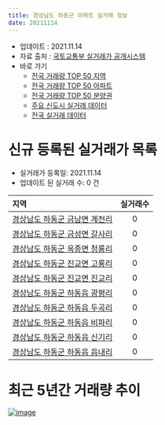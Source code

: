 ```yaml
---
title: 경상남도 하동군 아파트 실거래 정보
date: 20211114
---
```


* 업데이트 : 2021.11.14
* 자료 출처 : [국토교통부 실거래가 공개시스템](http://rt.molit.go.kr)
* 바로 가기
    * [전국 거래량 TOP 50 지역](https://apt-info.github.io/apt-trade-info/tr)
    * [전국 거래량 TOP 50 아파트](https://apt-info.github.io/apt-trade-info/ta)
    * [전국 거래량 TOP 50 분양권](https://apt-info.github.io/apt-trade-info/tb)
    * [주요 신도시 실거래 데이터](https://apt-info.github.io/apt-trade-info/newtown)
    * [전국 실거래 데이터](https://apt-info.github.io/apt-trade-info/all)



<script async src="https://pagead2.googlesyndication.com/pagead/js/adsbygoogle.js"></script>
<!-- 기본광고 -->
<ins class="adsbygoogle"
     style="display:block"
     data-ad-client="ca-pub-1142216861245946"
     data-ad-slot="4805727019"
     data-ad-format="auto"
     data-full-width-responsive="true"></ins>
<script>
     (adsbygoogle = window.adsbygoogle || []).push({});
</script>


# 신규 등록된 실거래가 목록

* 실거래가 등록일: 2021.11.14
* 업데이트 된 실거래 수: 0 건


|지역|실거래수|
|:---|:---:|
|[경상남도 하동군 금남면 계천리](https://apt-info.github.io/apt-trade-info/r2797)|0|
|[경상남도 하동군 금성면 갈사리](https://apt-info.github.io/apt-trade-info/r3184)|0|
|[경상남도 하동군 옥종면 청룡리](https://apt-info.github.io/apt-trade-info/r2971)|0|
|[경상남도 하동군 진교면 고룡리](https://apt-info.github.io/apt-trade-info/r3214)|0|
|[경상남도 하동군 진교면 진교리](https://apt-info.github.io/apt-trade-info/r2799)|0|
|[경상남도 하동군 하동읍 광평리](https://apt-info.github.io/apt-trade-info/r2793)|0|
|[경상남도 하동군 하동읍 두곡리](https://apt-info.github.io/apt-trade-info/r2796)|0|
|[경상남도 하동군 하동읍 비파리](https://apt-info.github.io/apt-trade-info/r2798)|0|
|[경상남도 하동군 하동읍 신기리](https://apt-info.github.io/apt-trade-info/r2794)|0|
|[경상남도 하동군 하동읍 읍내리](https://apt-info.github.io/apt-trade-info/r2795)|0|



<script async src="https://pagead2.googlesyndication.com/pagead/js/adsbygoogle.js"></script>
<!-- 기본광고 -->
<ins class="adsbygoogle"
     style="display:block"
     data-ad-client="ca-pub-1142216861245946"
     data-ad-slot="4805727019"
     data-ad-format="auto"
     data-full-width-responsive="true"></ins>
<script>
     (adsbygoogle = window.adsbygoogle || []).push({});
</script>


# 최근 5년간 거래량 추이


<div style="width:100%;">
    <canvas id="deal_progress" height="200"></canvas>
</div>

<script>
new Chart(document.getElementById("deal_progress"), {
    type: 'line',
    data: {
        labels: ['16.01','16.02','16.03','16.04','16.05','16.06','16.07','16.08','16.09','16.10','16.11','16.12','17.01','17.02','17.03','17.04','17.05','17.06','17.07','17.08','17.09','17.10','17.11','17.12','18.01','18.02','18.03','18.04','18.05','18.06','18.07','18.08','18.09','18.10','18.11','18.12','19.01','19.02','19.03','19.04','19.05','19.06','19.07','19.08','19.09','19.10','19.11','19.12','20.01','20.02','20.03','20.04','20.05','20.06','20.07','20.08','20.09','20.10','20.11','20.12','21.01','21.02','21.03','21.04','21.05','21.06','21.07','21.08','21.09','21.10','21.11'],
        datasets: [{
            label: '매매/분양권',
            data: [8,5,13,7,5,13,10,13,9,7,8,6,3,17,14,6,10,5,2,34,18,11,6,5,12,11,17,9,8,26,11,5,5,6,9,14,9,12,8,3,9,12,9,3,7,16,4,8,7,17,6,8,9,20,9,6,22,6,10,13,11,9,11,16,4,9,11,12,9,14,2],
            borderColor: "rgba(66, 133, 243, 1)",
            backgroundColor: "rgba(66, 133, 243, 0.05)",
            borderWidth: 1,
            pointRadius: 0,
            fill: false,
            lineTension: 0
        },{
            label: '전/월세',
            data: [5,1,2,4,4,4,3,3,5,4,5,1,1,4,3,8,0,6,18,3,8,2,3,0,1,1,4,1,4,1,1,4,2,6,2,4,5,2,2,4,4,3,1,2,2,6,1,2,2,3,3,0,2,2,6,6,6,5,2,2,2,4,1,5,2,1,3,3,2,2,0],
            borderColor: "rgba(255, 90, 0, 1)",
            backgroundColor: "rgba(255, 90, 0, 0.05)",
            borderWidth: 1,
            pointRadius: 0,
            fill: false,
            lineTension: 0
        },{
            label: '합계',
            data: [13,6,15,11,9,17,13,16,14,11,13,7,4,21,17,14,10,11,20,37,26,13,9,5,13,12,21,10,12,27,12,9,7,12,11,18,14,14,10,7,13,15,10,5,9,22,5,10,9,20,9,8,11,22,15,12,28,11,12,15,13,13,12,21,6,10,14,15,11,16,2],
            borderColor: "rgba(0, 0, 0, 1)",
            backgroundColor: "rgba(0, 0, 0, 0.03)",
            borderWidth: 0.1,
            pointRadius: 0,
            fill: true,
            lineTension: 0
        }
        ]
    },
    options: {
        responsive: true,
        title: {
            display: false
        },
        tooltips: {
            mode: 'index',
            intersect: false
        },
        hover: {
            mode: 'nearest',
            intersect: true
        },
        scales: {
            xAxes: [{
                display: true,
                scaleLabel: {
                    display: true,
                    labelString: '년/월'
                }
            }],
            yAxes: [{
                display: true,
                ticks: {
                    suggestedMin: 0,
                },
                scaleLabel: {
                    display: true,
                    labelString: '실거래 수'
                }
            }]
        }
    }
});

</script>


[![image](https://apt-info.github.io/images/2020-01-03-apt-trade-info/1024x500.png)](https://play.google.com/store/apps/details?id=com.aptinfo.apttradeinfo)

